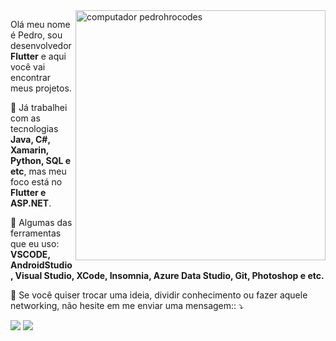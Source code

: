 <img src="https://raw.githubusercontent.com/MicaelliMedeiros/micaellimedeiros/master/image/computer-illustration.png" min-width="400px" max-width="400px" width="400px" align="right" alt="computador pedrohrocodes">

<p align="left"> 
  Olá meu nome é Pedro, sou desenvolvedor <strong>Flutter</strong> e aqui você vai encontrar meus projetos.
</p>

<p align="left">
  🦄 Já trabalhei com as tecnologias <strong>Java, C#, Xamarin, Python, SQL e etc</strong>, mas meu foco está no <strong>Flutter e ASP.NET</strong>.
</p>

<p align="left">
  💼 Algumas das ferramentas que eu uso: <strong>VSCODE, AndroidStudio, Visual Studio, XCode, Insomnia, Azure Data Studio, Git, Photoshop e etc.</strong>
</p>

<p align="left">
  💌 Se você quiser trocar uma ideia, dividir conhecimento ou fazer aquele networking, não hesite em me enviar uma mensagem:: ⤵️
</p>

<p align="left">
  <a href="https://www.instagram.com/pedrorochadev/" alt="Instagram">
  <img src="https://img.shields.io/badge/-Instagram-DF0174?style=for-the-badge&logo=instagram&logoColor=white&link=https://www.instagram.com/pedrohrocodes/"/></a>
  
  <a href="https://www.linkedin.com/in/pedrohrocodes/" alt="Linkedin">
  <img src="https://img.shields.io/badge/-Linkedin-0e76a8?style=for-the-badge&logo=Linkedin&logoColor=white&link=https://www.linkedin.com/in/pedrohrocodes/" /></a>
</p>  
